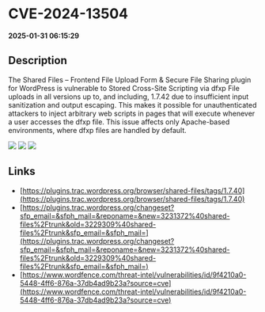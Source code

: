 # CVE-2024-13504

**2025-01-31 06:15:29**

## Description
The Shared Files – Frontend File Upload Form & Secure File Sharing plugin for WordPress is vulnerable to Stored Cross-Site Scripting via dfxp File uploads in all versions up to, and including, 1.7.42 due to insufficient input sanitization and output escaping. This makes it possible for unauthenticated attackers to inject arbitrary web scripts in pages that will execute whenever a user accesses the dfxp file. This issue affects only Apache-based environments, where dfxp files are handled by default.

![](https://img.shields.io/static/v1?label=Score&message=7.2&color=red)
![](https://img.shields.io/static/v1?label=Severity&message=HIGH&color=red)
![](https://img.shields.io/static/v1?label=CWE&message=XSS&color=green)

## Links
- [https://plugins.trac.wordpress.org/browser/shared-files/tags/1.7.40](https://plugins.trac.wordpress.org/browser/shared-files/tags/1.7.40)
- [https://plugins.trac.wordpress.org/changeset?sfp_email=&sfph_mail=&reponame=&new=3231372%40shared-files%2Ftrunk&old=3229309%40shared-files%2Ftrunk&sfp_email=&sfph_mail=](https://plugins.trac.wordpress.org/changeset?sfp_email=&sfph_mail=&reponame=&new=3231372%40shared-files%2Ftrunk&old=3229309%40shared-files%2Ftrunk&sfp_email=&sfph_mail=)
- [https://www.wordfence.com/threat-intel/vulnerabilities/id/9f4210a0-5448-4ff6-876a-37db4ad9b23a?source=cve](https://www.wordfence.com/threat-intel/vulnerabilities/id/9f4210a0-5448-4ff6-876a-37db4ad9b23a?source=cve)

